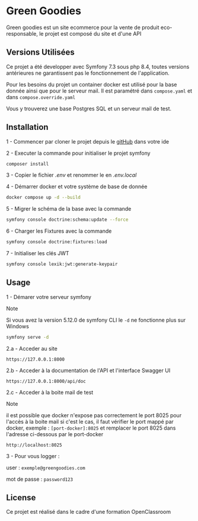 Green Goodies
==========

Green goodies est un site ecommerce pour la vente de produit eco-responsable, le projet est composé du site et d'une API

## Versions Utilisées

Ce projet a été developper avec Symfony 7.3 sous php 8.4,
toutes versions antérieures ne garantissent pas le fonctionnement de l'application.

Pour les besoins du projet un container docker est utilisé pour la base donnée ainsi que pour le serveur mail.
Il est paramétré dans `compose.yaml` et dans `compose.override.yaml`

Vous y trouverez une base Postgres SQL et un serveur mail de test.

## Installation

1 - Commencer par cloner le projet depuis le [gitHub](https://github.com/AD2210/Green-Googies) dans votre ide

2 - Executer la commande pour initialiser le projet symfony

```bash
composer install
```

3 - Copier le fichier _.env_ et renommer le en _.env.local_

4 - Démarrer docker et votre système de base de donnée

```bash
docker compose up -d --build
```

5 - Migrer le schéma de la base avec la commande

```bash
symfony console doctrine:schema:update --force
```

6 - Charger les Fixtures avec la commande

```bash
symfony console doctrine:fixtures:load 
```

7 - Initialiser les clés JWT

```bash
symfony console lexik:jwt:generate-keypair
```

## Usage

1 - Démarer votre serveur symfony

> [!NOTE]
> Si vous avez la version 5.12.0 de symfony CLI le `-d` ne fonctionne plus sur Windows

```bash
symfony serve -d
```

2.a - Acceder au site

`https://127.0.0.1:8000`

2.b - Acceder à la documentation de l'API et l'interface Swagger UI

 `https://127.0.0.1:8000/api/doc`

2.c - Acceder à la boite mail de test

> [!NOTE]
> il est possible que docker n'expose pas correctement le port 8025 pour l'accès à la boite mail
> si c'est le cas, il faut vérifier le port mappé par docker, exemple : `[port-docker]:8025`
> et remplacer le port 8025 dans l'adresse ci-dessous par le port-docker

`http://localhost:8025`

3 - Pour vous logger :

user : `exemple@greengoodies.com`

mot de passe : `password123`

## License

Ce projet est réalisé dans le cadre d'une formation OpenClassroom
